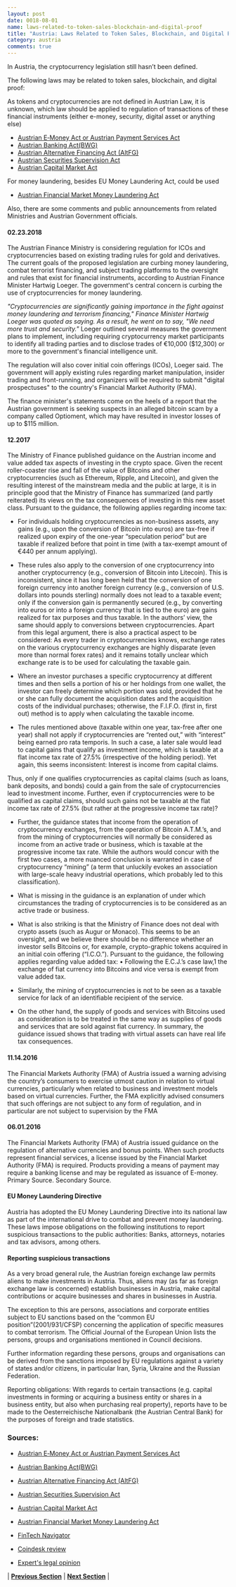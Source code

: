 ```yaml
---
layout: post
date: 0018-08-01
name: laws-related-to-token-sales-blockchain-and-digital-proof
title: "Austria: Laws Related to Token Sales, Blockchain, and Digital Proof"
category: austria
comments: true
---
```


 
In Austria, the cryptocurrency legislation still hasn’t been defined.
 
The following laws may be related to token sales, blockchain, and digital proof:
 
As tokens and cryptocurrencies are not defined in Austrian Law, it is unknown, which law should be applied to regulation of transactions of these financial instruments (either e-money, security, digital asset or anything else) 

- [Austrian E‑Money Act or Austrian Payment Services Act](https://www.bankaustria.at/en/corporate-customers-cash-management-und-payments-payment-transactions-und-account-austrian-payment-services-act.jsp)
- [Austrian Banking Act(BWG)](https://www.fma.gv.at/download.php?d=468)
- [Austrian Alternative Financing Act (AltFG)](http://www.ris.bka.gv.at/Dokumente/BgblAuth/BGBLA_2015_I_114/BGBLA_2015_I_114.html)
- [Austrian Securities Supervision Act](https://www.bankaustria.at/files/wag2018-en.pdf)
- [Austrian Capital Market Act](https://www.wienerborse.at/uploads/u/cms/files/legal/capital-market-act.pdf)

For money laundering, besides EU Money Laundering Act, could be used
- [Austrian Financial Market Money Laundering Act](https://www.wienerborse.at/uploads/u/cms/files/legal/capital-market-act.pdf)
 
 
Also, there are some comments and public announcements from related Ministries and Austrian Government officials.
 
#### 02.23.2018 ####
The Austrian Finance Ministry is considering regulation for ICOs and cryptocurrencies based on existing trading rules for gold and derivatives. The current goals of the proposed legislation are curbing money laundering, combat terrorist financing, and subject trading platforms to the oversight and rules that exist for financial instruments, according to Austrian Finance Minister Hartwig Loeger. The government's central concern is curbing the use of cryptocurrencies for money laundering.
 
_"Cryptocurrencies are significantly gaining importance in the fight against money laundering and terrorism financing," Finance Minister Hartwig Loeger was quoted as saying. As a result, he went on to say, "We need more trust and security."_
Loeger outlined several measures the government plans to implement, including requiring cryptocurrency market participants to identify all trading parties and to disclose trades of €10,000 ($12,300) or more to the government's financial intelligence unit.
 
The regulation will also cover initial coin offerings (ICOs), Loeger said. The government will apply existing rules regarding market manipulation, insider trading and front-running, and organizers will be required to submit "digital prospectuses" to the country's Financial Market Authority (FMA).
 
The finance minister's statements come on the heels of a report that the Austrian government is seeking suspects in an alleged bitcoin scam by a company called Optioment, which may have resulted in investor losses of up to $115 million.
 
#### 12.2017 ####
The Ministry of Finance published guidance on the Austrian income and value added tax aspects of investing in the crypto space. Given the recent roller-coaster rise and fall of the value of Bitcoins and other cryptocurrencies (such as Ethereum, Ripple, and Litecoin), and given the resulting interest of the mainstream media and the public at large, it is in principle good that the Ministry of Finance has summarized (and partly reiterated) its views on the tax consequences of investing in this new asset class.  Pursuant to the guidance, the following applies regarding income tax:
 
- For individuals holding cryptocurrencies as non-business assets, any gains (e.g., upon the conversion of Bitcoin into euros) are tax-free if realized upon expiry of the one-year “speculation period” but are taxable if realized before that point in time (with a tax-exempt amount of €440 per annum applying).
 
- These rules also apply to the conversion of one cryptocurrency into another cryptocurrency (e.g., conversion of Bitcoin into Litecoin).  This is inconsistent, since it has long been held that the conversion of one foreign currency into another foreign currency (e.g., conversion of U.S. dollars into pounds sterling) normally does not lead to a taxable event; only if the conversion gain is permanently secured (e.g., by converting into euros or into a foreign currency that is tied to the euro) are gains realized for tax purposes and thus taxable.  In the authors’ view, the same should apply to conversions between cryptocurrencies.  Apart from this legal argument, there is also a practical aspect to be considered: As every trader in cryptocurrencies knows, exchange rates on the various cryptocurrency exchanges are highly disparate (even more than normal forex rates) and it remains totally unclear which exchange rate is to be used for calculating the taxable gain.
 
- Where an investor purchases a specific cryptocurrency at different times and then sells a portion of his or her holdings from one wallet, the investor can freely determine which portion was sold, provided that he or she can fully document the acquisition dates and the acquisition costs of the individual purchases; otherwise, the F.I.F.O. (first in, first out) method is to apply when calculating the taxable income.
 
- The rules mentioned above (taxable within one year, tax-free after one year) shall not apply if cryptocurrencies are “rented out,” with “interest” being earned pro rata temporis.  In such a case, a later sale would lead to capital gains that qualify as investment income, which is taxable at a flat income tax rate of 27.5% (irrespective of the holding period).  Yet again, this seems inconsistent: Interest is income from capital claims. 
 
Thus, only if one qualifies cryptocurrencies as capital claims (such as loans, bank deposits, and bonds) could a gain from the sale of cryptocurrencies lead to investment income.  Further, even if cryptocurrencies were to be qualified as capital claims, should such gains not be taxable at the flat income tax rate of 27.5% (but rather at the progressive income tax rate)?
 - Further, the guidance states that income from the operation of cryptocurrency exchanges, from the operation of Bitcoin A.T.M.’s, and from the mining of cryptocurrencies will normally be considered as income from an active trade or business, which is taxable at the progressive income tax rate.  While the authors would concur with the first two cases, a more nuanced conclusion is warranted in case of cryptocurrency “mining” (a term that unluckily evokes an association with large-scale heavy industrial operations, which probably led to this classification).
- What is missing in the guidance is an explanation of under which circumstances the trading of cryptocurrencies is to be considered as an active trade or business.
 
- What is also striking is that the Ministry of Finance does not deal with crypto assets (such as Augur or Monaco).  This seems to be an oversight, and we believe there should be no difference whether an investor sells Bitcoins or, for example, crypto-graphic tokens acquired in an initial coin offering (“I.C.O.”). Pursuant to the guidance, the following applies regarding value added tax: • Following the E.C.J.’s case law,1 the exchange of fiat currency into Bitcoins and vice versa is exempt from value added tax.
 
- Similarly, the mining of cryptocurrencies is not to be seen as a taxable service for lack of an identifiable recipient of the service.
 
- On the other hand, the supply of goods and services with Bitcoins used as consideration is to be treated in the same way as supplies of goods and services that are sold against fiat currency. In summary, the guidance issued shows that trading with virtual assets can have real life tax consequences.
 
#### 11.14.2016 ####
The Financial Markets Authority (FMA) of Austria issued a warning advising the country’s consumers to exercise utmost caution in relation to virtual currencies, particularly when related to business and investment models based on virtual currencies. Further, the FMA explicitly advised consumers that such offerings are not subject to any form of regulation, and in particular are not subject to supervision by the FMA
 
#### 06.01.2016 ####
The Financial Markets Authority (FMA) of Austria issued guidance on the regulation of alternative currencies and bonus points. When such products represent financial services, a license issued by the Financial Market Authority (FMA) is required. Products providing a means of payment may require a banking license and may be regulated as issuance of E-money. Primary Source. Secondary Source.
 
#### EU Money Laundering Directive ####
Austria has adopted the EU Money Laundering Directive into its national law as part of the international drive to combat and prevent money laundering. These laws impose obligations on the following institutions to report suspicious transactions to the public authorities: Banks, attorneys, notaries and tax advisors, among others.

 
#### Reporting suspicious transactions ####
As a very broad general rule, the Austrian foreign exchange law permits aliens to make investments in Austria. Thus, aliens may (as far as foreign exchange law is concerned) establish businesses in Austria, make capital contributions or acquire businesses and shares in businesses in Austria.

The exception to this are persons, associations and corporate entities subject to EU sanctions based on the “common EU position”(2001/931/CFSP) concerning the application of specific measures to combat terrorism. The Official Journal of the European Union lists the persons, groups and organisations mentioned in Council decisions.

Further information regarding these persons, groups and organisations can be derived from the sanctions imposed by EU regulations against a variety of states and/or citizens, in particular Iran, Syria, Ukraine and the Russian Federation.

Reporting obligations: With regards to certain transactions (e.g. capital investments in forming or acquiring a business entity or shares in a business entity, but also when purchasing real property), reports have to be made to the Oesterreichische Nationalbank (the Austrian Central Bank) for the purposes of foreign and trade statistics.
 
### Sources: ###
 
 
- [Austrian E‑Money Act or Austrian Payment Services Act](https://www.bankaustria.at/en/corporate-customers-cash-management-und-payments-payment-transactions-und-account-austrian-payment-services-act.jsp)
- [Austrian Banking Act(BWG)](https://www.fma.gv.at/download.php?d=468)
- [Austrian Alternative Financing Act (AltFG)](http://www.ris.bka.gv.at/Dokumente/BgblAuth/BGBLA_2015_I_114/BGBLA_2015_I_114.html)
- [Austrian Securities Supervision Act](https://www.bankaustria.at/files/wag2018-en.pdf)
- [Austrian Capital Market Act](https://www.wienerborse.at/uploads/u/cms/files/legal/capital-market-act.pdf)
- [Austrian Financial Market Money Laundering Act](https://www.wienerborse.at/uploads/u/cms/files/legal/capital-market-act.pdf) 

- [FinTech Navigator](https://www.fma.gv.at/en/cross-sectoral-topics/fintech/fintech-navigator/)

- [Coindesk review](https://www.coindesk.com/austria-cryptocurrency-regulation-icos-gold-derivatives/)
 
- [Expert's legal opinion](http://publications.ruchelaw.com/news/2017-12/guidance-taxation-bitcoin-cryptocurrency.pdf)
 



| **[Previous Section]( https://neo-project.github.io/global-blockchain-compliance-hub//austria/austria-governing-by-law.html)** | **[Next Section]( https://neo-project.github.io/global-blockchain-compliance-hub//austria/austria-securities-related-laws.html)** |
